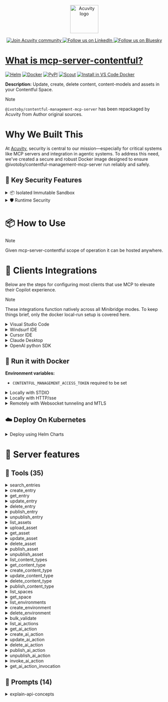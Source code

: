 <p align="center">
  <a href="https://acuvity.ai">
    <picture>
      <img src="https://mma.prnewswire.com/media/2544052/Acuvity__Logo.jpg" height="90" alt="Acuvity logo"/>
    </picture>
  </a>
</p>
<p align="center">
  <a href="https://discord.gg/BkU7fBkrNk">
    <img src="https://img.shields.io/badge/Acuvity-Join-7289DA?logo=discord&logoColor=fff" alt="Join Acuvity community" />
  </a>
<a href="https://www.linkedin.com/company/acuvity/">
    <img src="https://img.shields.io/badge/LinkedIn-Follow-7289DA" alt="Follow us on LinkedIn" />
  </a>
<a href="https://bsky.app/profile/acuvity.bsky.social">
    <img src="https://img.shields.io/badge/Bluesky-Follow-7289DA"?logo=bluesky&logoColor=fff" alt="Follow us on Bluesky" />
</p>


# What is mcp-server-contentful?

[![Helm](https://img.shields.io/badge/1.0.0-3775A9?logo=helm&label=Charts&logoColor=fff)](https://hub.docker.com/r/acuvity/mcp-server-contentful/tags/)
[![Docker](https://img.shields.io/docker/image-size/acuvity/mcp-server-contentful/1.13.1?logo=docker&logoColor=fff&label=1.13.1)](https://hub.docker.com/r/acuvity/mcp-server-contentful)
[![PyPI](https://img.shields.io/badge/1.13.1-3775A9?logo=pypi&logoColor=fff&label=@ivotoby/contentful-management-mcp-server)](https://github.com/ivo-toby/contentful-mcp)
[![Scout](https://img.shields.io/badge/Active-3775A9?logo=docker&logoColor=fff&label=Scout)](https://hub.docker.com/r/acuvity/mcp-server-fetch/)
[![Install in VS Code Docker](https://img.shields.io/badge/VS_Code-One_click_install-0078d7?logo=githubcopilot)](https://insiders.vscode.dev/redirect/mcp/install?name=mcp-server-contentful&config=%7B%22args%22%3A%5B%22run%22%2C%22-i%22%2C%22--rm%22%2C%22--read-only%22%2C%22-e%22%2C%22CONTENTFUL_MANAGEMENT_ACCESS_TOKEN%22%2C%22docker.io%2Facuvity%2Fmcp-server-contentful%3A1.13.1%22%5D%2C%22command%22%3A%22docker%22%7D)

**Description:** Update, create, delete content, content-models and assets in your Contentful Space.

> [!NOTE]
> `@ivotoby/contentful-management-mcp-server` has been repackaged by Acuvity from Author original sources.

# Why We Built This

At [Acuvity](https://acuvity.ai), security is central to our mission—especially for critical systems like MCP servers and integration in agentic systems.
To address this need, we've created a secure and robust Docker image designed to ensure @ivotoby/contentful-management-mcp-server run reliably and safely.

## 🔐 Key Security Features

<details>
<summary>📦 Isolated Immutable Sandbox </summary>

- **Isolated Execution**: All tools run within secure, containerized sandboxes to enforce process isolation and prevent lateral movement.
- **Non-root by Default**: Enforces least-privilege principles, minimizing the impact of potential security breaches.
- **Read-only Filesystem**: Ensures runtime immutability, preventing unauthorized modification.
- **Version Pinning**: Guarantees consistency and reproducibility across deployments by locking tool and dependency versions.
- **CVE Scanning**: Continuously scans images for known vulnerabilities using [Docker Scout](https://docs.docker.com/scout/) to support proactive mitigation.
- **SBOM & Provenance**: Delivers full supply chain transparency by embedding metadata and traceable build information."
</details>

<details>
<summary>🛡️ Runtime Security</summary>

**Minibridge Integration**: [Minibridge](https://github.com/acuvity/minibridge) establishes secure Agent-to-MCP connectivity, supports Rego/HTTP-based policy enforcement 🕵️, and simplifies orchestration.

Minibridge includes built-in guardrails that protect MCP server integrity and detect suspicious behaviors in real-time.:

- **Integrity Checks**: Ensures authenticity with runtime component hashing.
- **Threat Detection & Prevention with built-in Rego Policy**:
  - Covert‐instruction screening: Blocks any tool description or call arguments that match a wide list of "hidden prompt" phrases (e.g., "do not tell", "ignore previous instructions", Unicode steganography).
  - Schema-key misuse guard: Rejects tools or call arguments that expose internal-reasoning fields such as note, debug, context, etc., preventing jailbreaks that try to surface private metadata.
  - Sensitive-resource exposure check: Denies tools whose descriptions - or call arguments - reference paths, files, or patterns typically associated with secrets (e.g., .env, /etc/passwd, SSH keys).
  - Tool-shadowing detector: Flags wording like "instead of using" that might instruct an assistant to replace or override an existing tool with a different behavior.
  - Cross-tool ex-filtration filter: Scans responses and tool descriptions for instructions to invoke external tools not belonging to this server.
  - Credential / secret redaction mutator: Automatically replaces recognised tokens formats with `[REDACTED]` in outbound content.

These controls ensure robust runtime integrity, prevent unauthorized behavior, and provide a foundation for secure-by-design system operations.
</details>


# 📦 How to Use


> [!NOTE]
> Given mcp-server-contentful scope of operation it can be hosted anywhere.

# 🧰 Clients Integrations

Below are the steps for configuring most clients that use MCP to elevate their Copilot experience.

> [!NOTE]
> These integrations function natively across all Minibridge modes.
> To keep things brief, only the docker local-run setup is covered here.

<details>
<summary>Visual Studio Code</summary>

To get started immediately, you can use the "one-click" link below:

[![Install in VS Code Docker](https://img.shields.io/badge/VS_Code-One_click_install-0078d7?logo=githubcopilot)](https://insiders.vscode.dev/redirect/mcp/install?name=mcp-server-contentful&config=%7B%22args%22%3A%5B%22run%22%2C%22-i%22%2C%22--rm%22%2C%22--read-only%22%2C%22-e%22%2C%22CONTENTFUL_MANAGEMENT_ACCESS_TOKEN%22%2C%22docker.io%2Facuvity%2Fmcp-server-contentful%3A1.13.1%22%5D%2C%22command%22%3A%22docker%22%7D)

## Global scope

Press `ctrl + shift + p` and type `Preferences: Open User Settings JSON` to add the following section:

```json
{
  "mcp": {
    "servers": {
      "acuvity-mcp-server-contentful": {
        "env": {
          "CONTENTFUL_MANAGEMENT_ACCESS_TOKEN": "TO_BE_SET"
        },
        "command": "docker",
        "args": [
          "run",
          "-i",
          "--rm",
          "--read-only",
          "-e",
          "CONTENTFUL_MANAGEMENT_ACCESS_TOKEN",
          "docker.io/acuvity/mcp-server-contentful:1.13.1"
        ]
      }
    }
  }
}
```

## Workspace scope

In your workspace create a file called `.vscode/mcp.json` and add the following section:

```json
{
  "servers": {
    "acuvity-mcp-server-contentful": {
      "env": {
        "CONTENTFUL_MANAGEMENT_ACCESS_TOKEN": "TO_BE_SET"
      },
      "command": "docker",
      "args": [
        "run",
        "-i",
        "--rm",
        "--read-only",
        "-e",
        "CONTENTFUL_MANAGEMENT_ACCESS_TOKEN",
        "docker.io/acuvity/mcp-server-contentful:1.13.1"
      ]
    }
  }
}
```

> To pass secrets you should use the `promptString` input type described in the [Visual Studio Code documentation](https://code.visualstudio.com/docs/copilot/chat/mcp-servers).

</details>

<details>
<summary>Windsurf IDE</summary>

In `~/.codeium/windsurf/mcp_config.json` add the following section:

```json
{
  "mcpServers": {
    "acuvity-mcp-server-contentful": {
      "env": {
        "CONTENTFUL_MANAGEMENT_ACCESS_TOKEN": "TO_BE_SET"
      },
      "command": "docker",
      "args": [
        "run",
        "-i",
        "--rm",
        "--read-only",
        "-e",
        "CONTENTFUL_MANAGEMENT_ACCESS_TOKEN",
        "docker.io/acuvity/mcp-server-contentful:1.13.1"
      ]
    }
  }
}
```

See [Windsurf documentation](https://docs.windsurf.com/windsurf/mcp) for more info.

</details>

<details>
<summary>Cursor IDE</summary>

Add the following JSON block to your mcp configuration file:
- `~/.cursor/mcp.json` for global scope
- `.cursor/mcp.json` for project scope

```json
{
  "mcpServers": {
    "acuvity-mcp-server-contentful": {
      "env": {
        "CONTENTFUL_MANAGEMENT_ACCESS_TOKEN": "TO_BE_SET"
      },
      "command": "docker",
      "args": [
        "run",
        "-i",
        "--rm",
        "--read-only",
        "-e",
        "CONTENTFUL_MANAGEMENT_ACCESS_TOKEN",
        "docker.io/acuvity/mcp-server-contentful:1.13.1"
      ]
    }
  }
}
```

See [cursor documentation](https://docs.cursor.com/context/model-context-protocol) for more information.

</details>
<details>

<summary>Claude Desktop</summary>

In the `claude_desktop_config.json` configuration file add the following section:

```json
{
  "mcpServers": {
    "acuvity-mcp-server-contentful": {
      "env": {
        "CONTENTFUL_MANAGEMENT_ACCESS_TOKEN": "TO_BE_SET"
      },
      "command": "docker",
      "args": [
        "run",
        "-i",
        "--rm",
        "--read-only",
        "-e",
        "CONTENTFUL_MANAGEMENT_ACCESS_TOKEN",
        "docker.io/acuvity/mcp-server-contentful:1.13.1"
      ]
    }
  }
}
```

See [Anthropic documentation](https://docs.anthropic.com/en/docs/agents-and-tools/mcp) for more information.
</details>

<details>
<summary>OpenAI python SDK</summary>

## Running locally

```python
async with MCPServerStdio(
    params={
        "env": {"CONTENTFUL_MANAGEMENT_ACCESS_TOKEN":"TO_BE_SET"},
        "command": "docker",
        "args": ["run","-i","--rm","--read-only","-e","CONTENTFUL_MANAGEMENT_ACCESS_TOKEN","docker.io/acuvity/mcp-server-contentful:1.13.1"]
    }
) as server:
    tools = await server.list_tools()
```

## Running remotely

```python
async with MCPServerSse(
    params={
        "url": "http://<ip>:<port>/sse",
    }
) as server:
    tools = await server.list_tools()
```

See [OpenAI Agents SDK docs](https://openai.github.io/openai-agents-python/mcp/) for more info.

</details>

## 🐳 Run it with Docker
**Environment variables:**
  - `CONTENTFUL_MANAGEMENT_ACCESS_TOKEN` required to be set


<details>
<summary>Locally with STDIO</summary>

In your client configuration set:

- command: `docker`
- arguments: `run -i --rm --read-only -e CONTENTFUL_MANAGEMENT_ACCESS_TOKEN docker.io/acuvity/mcp-server-contentful:1.13.1`

</details>

<details>
<summary>Locally with HTTP/sse</summary>

Simply run as:

```console
docker run -i --rm --read-only -e CONTENTFUL_MANAGEMENT_ACCESS_TOKEN docker.io/acuvity/mcp-server-contentful:1.13.1
```

Add `-p <localport>:8000` to expose the port.

Then on your application/client, you can configure to use something like:

```json
{
  "mcpServers": {
    "acuvity-mcp-server-contentful": {
      "url": "http://localhost:<localport>/sse",
    }
  }
}
```

You might have to use different ports for different tools.

</details>

<details>
<summary>Remotely with Websocket tunneling and MTLS </summary>

> This section assume you are familiar with TLS and certificates and will require:
> - a server certificate with proper DNS/IP field matching your tool deployment.
> - a client-ca used to sign client certificates

1. Start the server in `backend` mode
 - add an environment variable like `-e MINIBRIDGE_MODE=backend`
 - add the TLS certificates (recommended) through a volume let's say `/certs` ex (`-v $PWD/certs:/certs`)
 - instruct minibridge to use those certs with
   - `-e MINIBRIDGE_TLS_SERVER_CERT=/certs/server-cert.pem`
   - `-e MINIBRIDGE_TLS_SERVER_KEY=/certs/server-key.pem`
   - `-e MINIBRIDGE_TLS_SERVER_KEY_PASS=optional`
   - `-e MINIBRIDGE_TLS_SERVER_CLIENT_CA=/certs/client-ca.pem`

2. Start `minibridge` locally in frontend mode:
  - Get [minibridge](https://github.com/acuvity/minibridge) binary for your OS.

In your client configuration, Minibridge works like any other STDIO command.

Example for Claude Desktop:

```json
{
  "mcpServers": {
    "acuvity-mcp-server-contentful": {
      "command": "minibridge",
      "args": ["frontend", "--backend", "wss://<remote-url>:8000/ws", "--tls-client-backend-ca", "/path/to/ca/that/signed/the/server-cert.pem/ca.pem", "--tls-client-cert", "/path/to/client-cert.pem", "--tls-client-key", "/path/to/client-key.pem"]
    }
  }
}
```

That's it.

Of course there are plenty of other options that minibridge can provide.

Don't be shy to ask question either.

</details>

## ☁️ Deploy On Kubernetes

<details>
<summary>Deploy using Helm Charts</summary>

### Chart settings requirements

This chart requires some mandatory information to be installed.

**Mandatory Secrets**:
  - `CONTENTFUL_MANAGEMENT_ACCESS_TOKEN` secret to be set as secrets.CONTENTFUL_MANAGEMENT_ACCESS_TOKEN either by `.value` or from existing with `.valueFrom`

### How to install

You can inspect the chart:

```console
helm show chart oci://docker.io/acuvity/mcp-server-contentful --version 1.0.0-
````

You can inspect the values that you can configure:

```console
helm show values oci://docker.io/acuvity/mcp-server-contentful --version 1.0.0
````

Install with helm

```console
helm install mcp-server-contentful oci://docker.io/acuvity/mcp-server-contentful --version 1.0.0
```

From there your MCP server mcp-server-contentful will be reachable by default through `http/sse` from inside the cluster using the Kubernetes Service `mcp-server-contentful` on port `8000` by default. You can change that by looking at the `service` section of the `values.yaml` file.

### How to Monitor

The deployment will create a Kubernetes service with a `healthPort`, that is used for liveness probes and readiness probes. This health port can also be used by the monitoring stack of your choice and exposes metrics under the `/metrics` path.

See full charts [Readme](https://github.com/acuvity/mcp-servers-registry/tree/main/mcp-server-contentful/charts/mcp-server-contentful/README.md) for more details about settings.

</details>

# 🧠 Server features

## 🧰 Tools (35)
<details>
<summary>search_entries</summary>

**Description**:

```
Search for entries using query parameters. Returns a maximum of 3 items per request. Use skip parameter to paginate through results.
```

**Parameter**:

| Name | Type | Description | Required? |
|-----------|------|-------------|-----------|
| environmentId | string | The ID of the environment within the space, by default this will be called Master | Yes
| query | object | Query parameters for searching entries | Yes
| spaceId | string | The ID of the Contentful space. This must be the space's ID, not its name, ask for this ID if it's unclear. | Yes
</details>
<details>
<summary>create_entry</summary>

**Description**:

```
Create a new entry in Contentful, before executing this function, you need to know the contentTypeId (not the content type NAME) and the fields of that contentType, you can get the fields definition by using the GET_CONTENT_TYPE tool. 
```

**Parameter**:

| Name | Type | Description | Required? |
|-----------|------|-------------|-----------|
| contentTypeId | string | The ID of the content type for the new entry | Yes
| environmentId | string | The ID of the environment within the space, by default this will be called Master | Yes
| fields | object | The fields of the entry | Yes
| spaceId | string | The ID of the Contentful space. This must be the space's ID, not its name, ask for this ID if it's unclear. | Yes
</details>
<details>
<summary>get_entry</summary>

**Description**:

```
Retrieve an existing entry
```

**Parameter**:

| Name | Type | Description | Required? |
|-----------|------|-------------|-----------|
| entryId | string | not set | Yes
| environmentId | string | The ID of the environment within the space, by default this will be called Master | Yes
| spaceId | string | The ID of the Contentful space. This must be the space's ID, not its name, ask for this ID if it's unclear. | Yes
</details>
<details>
<summary>update_entry</summary>

**Description**:

```
Update an existing entry, very important: always send all field values and all values related to locales, also the fields values that have not been updated
```

**Parameter**:

| Name | Type | Description | Required? |
|-----------|------|-------------|-----------|
| entryId | string | not set | Yes
| environmentId | string | The ID of the environment within the space, by default this will be called Master | Yes
| fields | object | not set | Yes
| spaceId | string | The ID of the Contentful space. This must be the space's ID, not its name, ask for this ID if it's unclear. | Yes
</details>
<details>
<summary>delete_entry</summary>

**Description**:

```
Delete an entry
```

**Parameter**:

| Name | Type | Description | Required? |
|-----------|------|-------------|-----------|
| entryId | string | not set | Yes
| environmentId | string | The ID of the environment within the space, by default this will be called Master | Yes
| spaceId | string | The ID of the Contentful space. This must be the space's ID, not its name, ask for this ID if it's unclear. | Yes
</details>
<details>
<summary>publish_entry</summary>

**Description**:

```
Publish an entry or multiple entries. Accepts either a single entryId (string) or an array of entryIds (up to 100 entries). For a single entry, it uses the standard publish operation. For multiple entries, it automatically uses bulk publishing.
```

**Parameter**:

| Name | Type | Description | Required? |
|-----------|------|-------------|-----------|
| entryId | any | ID of the entry to publish, or an array of entry IDs (max: 100) | Yes
| environmentId | string | The ID of the environment within the space, by default this will be called Master | Yes
| spaceId | string | The ID of the Contentful space. This must be the space's ID, not its name, ask for this ID if it's unclear. | Yes
</details>
<details>
<summary>unpublish_entry</summary>

**Description**:

```
Unpublish an entry or multiple entries. Accepts either a single entryId (string) or an array of entryIds (up to 100 entries). For a single entry, it uses the standard unpublish operation. For multiple entries, it automatically uses bulk unpublishing.
```

**Parameter**:

| Name | Type | Description | Required? |
|-----------|------|-------------|-----------|
| entryId | any | ID of the entry to unpublish, or an array of entry IDs (max: 100) | Yes
| environmentId | string | The ID of the environment within the space, by default this will be called Master | Yes
| spaceId | string | The ID of the Contentful space. This must be the space's ID, not its name, ask for this ID if it's unclear. | Yes
</details>
<details>
<summary>list_assets</summary>

**Description**:

```
List assets in a space. Returns a maximum of 3 items per request. Use skip parameter to paginate through results.
```

**Parameter**:

| Name | Type | Description | Required? |
|-----------|------|-------------|-----------|
| environmentId | string | The ID of the environment within the space, by default this will be called Master | Yes
| limit | number | Maximum number of items to return (max: 3) | Yes
| skip | number | Number of items to skip for pagination | Yes
| spaceId | string | The ID of the Contentful space. This must be the space's ID, not its name, ask for this ID if it's unclear. | Yes
</details>
<details>
<summary>upload_asset</summary>

**Description**:

```
Upload a new asset
```

**Parameter**:

| Name | Type | Description | Required? |
|-----------|------|-------------|-----------|
| description | string | not set | No
| environmentId | string | The ID of the environment within the space, by default this will be called Master | Yes
| file | object | not set | Yes
| spaceId | string | The ID of the Contentful space. This must be the space's ID, not its name, ask for this ID if it's unclear. | Yes
| title | string | not set | Yes
</details>
<details>
<summary>get_asset</summary>

**Description**:

```
Retrieve an asset
```

**Parameter**:

| Name | Type | Description | Required? |
|-----------|------|-------------|-----------|
| assetId | string | not set | Yes
| environmentId | string | The ID of the environment within the space, by default this will be called Master | Yes
| spaceId | string | The ID of the Contentful space. This must be the space's ID, not its name, ask for this ID if it's unclear. | Yes
</details>
<details>
<summary>update_asset</summary>

**Description**:

```
Update an asset
```

**Parameter**:

| Name | Type | Description | Required? |
|-----------|------|-------------|-----------|
| assetId | string | not set | Yes
| description | string | not set | No
| environmentId | string | The ID of the environment within the space, by default this will be called Master | Yes
| file | object | not set | No
| spaceId | string | The ID of the Contentful space. This must be the space's ID, not its name, ask for this ID if it's unclear. | Yes
| title | string | not set | No
</details>
<details>
<summary>delete_asset</summary>

**Description**:

```
Delete an asset
```

**Parameter**:

| Name | Type | Description | Required? |
|-----------|------|-------------|-----------|
| assetId | string | not set | Yes
| environmentId | string | The ID of the environment within the space, by default this will be called Master | Yes
| spaceId | string | The ID of the Contentful space. This must be the space's ID, not its name, ask for this ID if it's unclear. | Yes
</details>
<details>
<summary>publish_asset</summary>

**Description**:

```
Publish an asset
```

**Parameter**:

| Name | Type | Description | Required? |
|-----------|------|-------------|-----------|
| assetId | string | not set | Yes
| environmentId | string | The ID of the environment within the space, by default this will be called Master | Yes
| spaceId | string | The ID of the Contentful space. This must be the space's ID, not its name, ask for this ID if it's unclear. | Yes
</details>
<details>
<summary>unpublish_asset</summary>

**Description**:

```
Unpublish an asset
```

**Parameter**:

| Name | Type | Description | Required? |
|-----------|------|-------------|-----------|
| assetId | string | not set | Yes
| environmentId | string | The ID of the environment within the space, by default this will be called Master | Yes
| spaceId | string | The ID of the Contentful space. This must be the space's ID, not its name, ask for this ID if it's unclear. | Yes
</details>
<details>
<summary>list_content_types</summary>

**Description**:

```
List content types in a space. Returns a maximum of 10 items per request. Use skip parameter to paginate through results.
```

**Parameter**:

| Name | Type | Description | Required? |
|-----------|------|-------------|-----------|
| environmentId | string | The ID of the environment within the space, by default this will be called Master | Yes
| limit | number | Maximum number of items to return (max: 3) | Yes
| skip | number | Number of items to skip for pagination | Yes
| spaceId | string | The ID of the Contentful space. This must be the space's ID, not its name, ask for this ID if it's unclear. | Yes
</details>
<details>
<summary>get_content_type</summary>

**Description**:

```
Get details of a specific content type
```

**Parameter**:

| Name | Type | Description | Required? |
|-----------|------|-------------|-----------|
| contentTypeId | string | not set | Yes
| environmentId | string | The ID of the environment within the space, by default this will be called Master | Yes
| spaceId | string | The ID of the Contentful space. This must be the space's ID, not its name, ask for this ID if it's unclear. | Yes
</details>
<details>
<summary>create_content_type</summary>

**Description**:

```
Create a new content type
```

**Parameter**:

| Name | Type | Description | Required? |
|-----------|------|-------------|-----------|
| description | string | not set | No
| displayField | string | not set | No
| environmentId | string | The ID of the environment within the space, by default this will be called Master | Yes
| fields | array | Array of field definitions for the content type | Yes
| name | string | not set | Yes
| spaceId | string | The ID of the Contentful space. This must be the space's ID, not its name, ask for this ID if it's unclear. | Yes
</details>
<details>
<summary>update_content_type</summary>

**Description**:

```
Update an existing content type
```

**Parameter**:

| Name | Type | Description | Required? |
|-----------|------|-------------|-----------|
| contentTypeId | string | not set | Yes
| description | string | not set | No
| displayField | string | not set | No
| environmentId | string | The ID of the environment within the space, by default this will be called Master | Yes
| fields | array | not set | Yes
| name | string | not set | Yes
| spaceId | string | The ID of the Contentful space. This must be the space's ID, not its name, ask for this ID if it's unclear. | Yes
</details>
<details>
<summary>delete_content_type</summary>

**Description**:

```
Delete a content type
```

**Parameter**:

| Name | Type | Description | Required? |
|-----------|------|-------------|-----------|
| contentTypeId | string | not set | Yes
| environmentId | string | The ID of the environment within the space, by default this will be called Master | Yes
| spaceId | string | The ID of the Contentful space. This must be the space's ID, not its name, ask for this ID if it's unclear. | Yes
</details>
<details>
<summary>publish_content_type</summary>

**Description**:

```
Publish a content type
```

**Parameter**:

| Name | Type | Description | Required? |
|-----------|------|-------------|-----------|
| contentTypeId | string | not set | Yes
| environmentId | string | The ID of the environment within the space, by default this will be called Master | Yes
| spaceId | string | The ID of the Contentful space. This must be the space's ID, not its name, ask for this ID if it's unclear. | Yes
</details>
<details>
<summary>list_spaces</summary>

**Description**:

```
List all available spaces
```

**Parameter**:

| Name | Type | Description | Required? |
|-----------|------|-------------|-----------|
</details>
<details>
<summary>get_space</summary>

**Description**:

```
Get details of a space
```

**Parameter**:

| Name | Type | Description | Required? |
|-----------|------|-------------|-----------|
| spaceId | string | not set | Yes
</details>
<details>
<summary>list_environments</summary>

**Description**:

```
List all environments in a space
```

**Parameter**:

| Name | Type | Description | Required? |
|-----------|------|-------------|-----------|
| spaceId | string | not set | Yes
</details>
<details>
<summary>create_environment</summary>

**Description**:

```
Create a new environment
```

**Parameter**:

| Name | Type | Description | Required? |
|-----------|------|-------------|-----------|
| environmentId | string | not set | Yes
| name | string | not set | Yes
| spaceId | string | not set | Yes
</details>
<details>
<summary>delete_environment</summary>

**Description**:

```
Delete an environment
```

**Parameter**:

| Name | Type | Description | Required? |
|-----------|------|-------------|-----------|
| environmentId | string | not set | Yes
| spaceId | string | not set | Yes
</details>
<details>
<summary>bulk_validate</summary>

**Description**:

```
Validate multiple entries at once
```

**Parameter**:

| Name | Type | Description | Required? |
|-----------|------|-------------|-----------|
| entryIds | array | Array of entry IDs to validate | Yes
| environmentId | string | The ID of the environment within the space, by default this will be called Master | Yes
| spaceId | string | The ID of the Contentful space. This must be the space's ID, not its name, ask for this ID if it's unclear. | Yes
</details>
<details>
<summary>list_ai_actions</summary>

**Description**:

```
List all AI Actions in a space
```

**Parameter**:

| Name | Type | Description | Required? |
|-----------|------|-------------|-----------|
| environmentId | string | The ID of the environment within the space, by default this will be called Master | Yes
| limit | number | Maximum number of AI Actions to return | No
| skip | number | Number of AI Actions to skip for pagination | No
| spaceId | string | The ID of the Contentful space. This must be the space's ID, not its name, ask for this ID if it's unclear. | Yes
| status | string | Filter AI Actions by status | No
</details>
<details>
<summary>get_ai_action</summary>

**Description**:

```
Get a specific AI Action by ID
```

**Parameter**:

| Name | Type | Description | Required? |
|-----------|------|-------------|-----------|
| aiActionId | string | The ID of the AI Action to retrieve | Yes
| environmentId | string | The ID of the environment within the space, by default this will be called Master | Yes
| spaceId | string | The ID of the Contentful space. This must be the space's ID, not its name, ask for this ID if it's unclear. | Yes
</details>
<details>
<summary>create_ai_action</summary>

**Description**:

```
Create a new AI Action
```

**Parameter**:

| Name | Type | Description | Required? |
|-----------|------|-------------|-----------|
| configuration | object | The model configuration | Yes
| description | string | The description of the AI Action | Yes
| environmentId | string | The ID of the environment within the space, by default this will be called Master | Yes
| instruction | object | The instruction object containing the template and variables | Yes
| name | string | The name of the AI Action | Yes
| spaceId | string | The ID of the Contentful space. This must be the space's ID, not its name, ask for this ID if it's unclear. | Yes
| testCases | array | Optional array of test cases for the AI Action | No
</details>
<details>
<summary>update_ai_action</summary>

**Description**:

```
Update an existing AI Action
```

**Parameter**:

| Name | Type | Description | Required? |
|-----------|------|-------------|-----------|
| aiActionId | string | The ID of the AI Action to update | Yes
| configuration | object | The model configuration | Yes
| description | string | The description of the AI Action | Yes
| environmentId | string | The ID of the environment within the space, by default this will be called Master | Yes
| instruction | object | The instruction object containing the template and variables | Yes
| name | string | The name of the AI Action | Yes
| spaceId | string | The ID of the Contentful space. This must be the space's ID, not its name, ask for this ID if it's unclear. | Yes
| testCases | array | Optional array of test cases for the AI Action | No
</details>
<details>
<summary>delete_ai_action</summary>

**Description**:

```
Delete an AI Action
```

**Parameter**:

| Name | Type | Description | Required? |
|-----------|------|-------------|-----------|
| aiActionId | string | The ID of the AI Action to delete | Yes
| environmentId | string | The ID of the environment within the space, by default this will be called Master | Yes
| spaceId | string | The ID of the Contentful space. This must be the space's ID, not its name, ask for this ID if it's unclear. | Yes
</details>
<details>
<summary>publish_ai_action</summary>

**Description**:

```
Publish an AI Action
```

**Parameter**:

| Name | Type | Description | Required? |
|-----------|------|-------------|-----------|
| aiActionId | string | The ID of the AI Action to publish | Yes
| environmentId | string | The ID of the environment within the space, by default this will be called Master | Yes
| spaceId | string | The ID of the Contentful space. This must be the space's ID, not its name, ask for this ID if it's unclear. | Yes
</details>
<details>
<summary>unpublish_ai_action</summary>

**Description**:

```
Unpublish an AI Action
```

**Parameter**:

| Name | Type | Description | Required? |
|-----------|------|-------------|-----------|
| aiActionId | string | The ID of the AI Action to unpublish | Yes
| environmentId | string | The ID of the environment within the space, by default this will be called Master | Yes
| spaceId | string | The ID of the Contentful space. This must be the space's ID, not its name, ask for this ID if it's unclear. | Yes
</details>
<details>
<summary>invoke_ai_action</summary>

**Description**:

```
Invoke an AI Action with variables
```

**Parameter**:

| Name | Type | Description | Required? |
|-----------|------|-------------|-----------|
| aiActionId | string | The ID of the AI Action to invoke | Yes
| environmentId | string | The ID of the environment within the space, by default this will be called Master | Yes
| outputFormat | string | The format of the output content | No
| rawVariables | array | Array of raw variable objects (for complex variable types like references) | No
| spaceId | string | The ID of the Contentful space. This must be the space's ID, not its name, ask for this ID if it's unclear. | Yes
| variables | object | Key-value pairs of variable IDs and their values | No
| waitForCompletion | boolean | Whether to wait for the AI Action to complete before returning | No
</details>
<details>
<summary>get_ai_action_invocation</summary>

**Description**:

```
Get the result of a previous AI Action invocation
```

**Parameter**:

| Name | Type | Description | Required? |
|-----------|------|-------------|-----------|
| aiActionId | string | The ID of the AI Action | Yes
| environmentId | string | The ID of the environment within the space, by default this will be called Master | Yes
| invocationId | string | The ID of the specific invocation to retrieve | Yes
| spaceId | string | The ID of the Contentful space. This must be the space's ID, not its name, ask for this ID if it's unclear. | Yes
</details>

## 📝 Prompts (14)
<details>
<summary>explain-api-concepts</summary>

**Description**:

```
Explain Contentful API concepts and relationships
```

**Parameter**:

| Argument | Description | Required |
|-----------|------|-------------|
| concept | Contentful concept (Space/Environment/ContentType/Entry/Asset) |Yes |
<details>
<summary>space-identification</summary>

**Description**:

```
Guide for identifying the correct Contentful space for operations
```

**Parameter**:

| Argument | Description | Required |
|-----------|------|-------------|
| operation | Operation you want to perform |Yes |
<details>
<summary>content-modeling-guide</summary>

**Description**:

```
Guide through content modeling decisions and best practices
```

**Parameter**:

| Argument | Description | Required |
|-----------|------|-------------|
| useCase | Description of the content modeling scenario |Yes |
<details>
<summary>api-operation-help</summary>

**Description**:

```
Get detailed help for specific Contentful API operations
```

**Parameter**:

| Argument | Description | Required |
|-----------|------|-------------|
| operation | API operation (CRUD, publish, archive, etc) |Yes |
| resourceType | Type of resource (Entry/Asset/ContentType) |Yes |
<details>
<summary>entry-management</summary>

**Description**:

```
Help with CRUD operations and publishing workflows for content entries
```

**Parameter**:

| Argument | Description | Required |
|-----------|------|-------------|
| task | Specific task (create/read/update/delete/publish/unpublish/bulk) |No |
| details | Additional context or requirements |No |
<details>
<summary>asset-management</summary>

**Description**:

```
Guidance on managing digital assets like images, videos, and documents
```

**Parameter**:

| Argument | Description | Required |
|-----------|------|-------------|
| task | Specific task (upload/process/update/delete/publish) |No |
| details | Additional context about asset types or requirements |No |
<details>
<summary>content-type-operations</summary>

**Description**:

```
Help with defining and managing content types and their fields
```

**Parameter**:

| Argument | Description | Required |
|-----------|------|-------------|
| task | Specific task (create/update/delete/publish/field configuration) |No |
| details | Additional context about field types or validations |No |
<details>
<summary>ai-actions-overview</summary>

**Description**:

```
Comprehensive overview of AI Actions in Contentful
```
<details>
<summary>ai-actions-create</summary>

**Description**:

```
Guide for creating and configuring AI Actions in Contentful
```

**Parameter**:

| Argument | Description | Required |
|-----------|------|-------------|
| useCase | Purpose of the AI Action you want to create |Yes |
| modelType | AI model type (e.g., gpt-4, claude-3-opus) |No |
<details>
<summary>ai-actions-variables</summary>

**Description**:

```
Explanation of variable types and configuration for AI Actions
```

**Parameter**:

| Argument | Description | Required |
|-----------|------|-------------|
| variableType | Type of variable (Text, Reference, StandardInput, etc) |No |
<details>
<summary>ai-actions-invoke</summary>

**Description**:

```
Help with invoking AI Actions and processing results
```

**Parameter**:

| Argument | Description | Required |
|-----------|------|-------------|
| actionId | ID of the AI Action (if known) |No |
| details | Additional context about your invocation requirements |No |
<details>
<summary>bulk-operations</summary>

**Description**:

```
Guidance on performing actions on multiple entities simultaneously
```

**Parameter**:

| Argument | Description | Required |
|-----------|------|-------------|
| operation | Bulk operation type (publish/unpublish/validate) |No |
| entityType | Type of entities to process (entries/assets) |No |
| details | Additional context about operation requirements |No |
<details>
<summary>space-environment-management</summary>

**Description**:

```
Help with managing spaces, environments, and deployment workflows
```

**Parameter**:

| Argument | Description | Required |
|-----------|------|-------------|
| task | Specific task (create/list/manage environments/aliases) |No |
| entity | Entity type (space/environment) |No |
| details | Additional context about workflow requirements |No |
<details>
<summary>mcp-tool-usage</summary>

**Description**:

```
Instructions for using Contentful MCP tools effectively
```

**Parameter**:

| Argument | Description | Required |
|-----------|------|-------------|
| toolName | Specific tool name (e.g., invoke_ai_action, create_entry) |No |

</details>


# 🔐 Resource SBOM

Minibridge will perform hash checks for the following resources. The hashes are given as references and are the sha256 sum of the description.

| Resource | Name | Parameter | Hash |
|-----------|------|------|------|
| prompts | ai-actions-create | description | 04499ec6931bdbbaf3c31efc46867ff4d15a3265dcbc2ace61a162a708ce819b |
| prompts | ai-actions-create | modelType | 9dfcc5d7d4f46417567cad6cc2763e3c4fd846616150775df8aead5a21cf03e2 |
| prompts | ai-actions-create | useCase | b3fadad4cca866ea6a0af5ea9f4e039b1ecedb39b6fd519a394a453edd5beff0 |
| prompts | ai-actions-invoke | description | 52e8446af97f14b421401959ee22a6497b899ded39970eb21d61fe01620e230b |
| prompts | ai-actions-invoke | actionId | aceaef2f47d6f48f42b1475e35da3981185bf460497724f1f03868b88de6552d |
| prompts | ai-actions-invoke | details | 1320cdcf05919ff23e26d3345cee4d12473d6425d6a2fc853dc7e8830fa8ae14 |
| prompts | ai-actions-overview | description | ac01a2f621066d33ba866fd4bda29b67e2cbf17ea248f26187633e2b40997c4d |
| prompts | ai-actions-variables | description | cb29b5346bcf53c1b45c4c47086c199aaeb552bee81c941df59a42ad57606ce8 |
| prompts | ai-actions-variables | variableType | 61d7be4997f2965220a27b0683d008f7bf3f102990cdef003191ef2fc7d45d89 |
| prompts | api-operation-help | description | bec79ef2f1d7f1f7d5da6179c8c6aae4417101063122fa088e039c511b5f088b |
| prompts | api-operation-help | operation | 8d7c851d9342f2fc7885d6e383ef1f0371fa2414debe46eedeabd9811b19e5d7 |
| prompts | api-operation-help | resourceType | 97420bb6f450e7863a261b3f4ee1e1def0fed7c4b3e38e4d432bfc4e943b1a47 |
| prompts | asset-management | description | d6d4f3f6128ce73f7c892b137ac8a4ec32fee70c0d9532101608880649a3981c |
| prompts | asset-management | details | 481aaa4af76433ba1e711959678bf714a886318487669b2b8bb7c4c7e6085f4a |
| prompts | asset-management | task | 4c47ac467e18ba528dec44f37bda1b82a32c1597f2e348158366f981fdef2961 |
| prompts | bulk-operations | description | 6094c65ce88cdee99c15f72b80e3988d431bc0a7d49c125bccbb361881d2843b |
| prompts | bulk-operations | details | 267da141093b89c8df57b5711c0b1f0564ffe6e24ff4293e5a1ca1df5b5d76f7 |
| prompts | bulk-operations | entityType | e9e86161585d8773b014cbedeb41952e5cb4bd148ca30acebff21db3cc315636 |
| prompts | bulk-operations | operation | e953f9c8d0f275f816fb0832707d0476df143a79722e3cbb5fc750560ecad32d |
| prompts | content-modeling-guide | description | cacbd0d028478ddeac81a48491d6b4865699c726bebf0fea8f9d58b86e0ecb4f |
| prompts | content-modeling-guide | useCase | 742e58a5952e3ecf1e44aede7f946f6e5300e43d8d97feafcb2dbfbdfe4d1dce |
| prompts | content-type-operations | description | 6e109a3fd416c150e4d0cd71aa4b4124ac83779fd06443215c9b41666f8bb017 |
| prompts | content-type-operations | details | 6bc1ca6d233efa0bafb86453a95c6e9939697c65ea221fba183a894ef4d8f032 |
| prompts | content-type-operations | task | 469f4a49e5ef2ba9d69a61976cde0a8645d85e71f2f568894c4b4f5160f48b5a |
| prompts | entry-management | description | 3da363eb43fc113125caf7656cecc0b5a4305c30c31994613bd13dcee546a58f |
| prompts | entry-management | details | 25b4017796283cde87c655584d3c99a3867a801cab5c95c4e15e8eae93ae292c |
| prompts | entry-management | task | 4d6866bc18a8ea46246fc6c4db0d2cfe581d641649edab1be01e814de82ff3ab |
| prompts | explain-api-concepts | description | 4952c00f37238d1ca7e245fa82e5497248ab4c5bb2244497cf302fa9d8830b24 |
| prompts | explain-api-concepts | concept | 507f981d9d92b55ac0a3f3bd412615d9223b77fcabdc030d052b6debaa5f15e6 |
| prompts | mcp-tool-usage | description | 2c173ee0b55f51f1b348693bc9cdccc412eb68ee4b7375fa7437fd7bf81d0f11 |
| prompts | mcp-tool-usage | toolName | 8de2b1ca936682136c1723d1d4bca5cc33bea7752a326a73cc75b4c68b86be89 |
| prompts | space-environment-management | description | 8314ebadb16bbe2ad74f77957b124ba68de098562ea1d5b8fd0bb288d00a5195 |
| prompts | space-environment-management | details | 5a4d5eaea58b0e5423e15a6fce9c4af71b266a56e1c2fb2ef3cc4a6ac3dbf888 |
| prompts | space-environment-management | entity | 5184fcd64e7af348a207b4ad8954f3fe43c50a95573958a8855bf4a057c82b19 |
| prompts | space-environment-management | task | 1be912127cba1e2e9a58addade2092215288b45fd136baecb896d2d33cf40460 |
| prompts | space-identification | description | 3d70262daa49e68385713c991f479d978aaa0d60f374035dea1fef1cfb9cb8d4 |
| prompts | space-identification | operation | f86180ad94a556cc138da9712ae9c0fa612b890f28968b511b71980f303594f9 |
| tools | bulk_validate | description | 8ecb4456ace22c28b31473a59a7f7e2aafd9ad306660dfb7f5aa863f2b0339e1 |
| tools | bulk_validate | entryIds | cfb850350044490d46c9983a9681deb2b9cdbf744fffbfedd1bef58721f785fe |
| tools | bulk_validate | environmentId | 96da3c6e665898f36612669e041a2c4a4c566a8d8f96d2f2b15ea75addddae96 |
| tools | bulk_validate | spaceId | b2b25781b62ebfe08437eea6849c06eba6f634a9cd4f203c7031a88f1ed22c47 |
| tools | create_ai_action | description | 37a11ccdfa19933c2800b850d290e68d97b066cd943c4dd8f5be8e1dde59527d |
| tools | create_ai_action | configuration | f9a3b300f3826bdb97e5ae6b377e653524cbe4cc7804ae95eb171c724a5573ef |
| tools | create_ai_action | description | 738b104b409f46bd943a50c5499f7027bf6544187b26626dc571fb29ca569253 |
| tools | create_ai_action | environmentId | 96da3c6e665898f36612669e041a2c4a4c566a8d8f96d2f2b15ea75addddae96 |
| tools | create_ai_action | instruction | ebef280526abae1f91c3bbda5ec014e2406c624336fbd84e3c1b2fdb09e31e60 |
| tools | create_ai_action | name | c44e12cb538c2b6005353bdaa62fff36e89f40a1e3f98ac0c4807bbebb58fb6e |
| tools | create_ai_action | spaceId | b2b25781b62ebfe08437eea6849c06eba6f634a9cd4f203c7031a88f1ed22c47 |
| tools | create_ai_action | testCases | 195eaaf33aaf9a64981d3ae293b34297dd65614fd38592b2e4e9a8391bc056a6 |
| tools | create_content_type | description | d9744dc50d28fd896e176539b86c4d516298734c6c660c2a91a49b670b262a20 |
| tools | create_content_type | environmentId | 96da3c6e665898f36612669e041a2c4a4c566a8d8f96d2f2b15ea75addddae96 |
| tools | create_content_type | fields | 7e77d1884050a7aa4e0929815065ae045983a263c6ead31e28a0b28f1f1b7eaa |
| tools | create_content_type | spaceId | b2b25781b62ebfe08437eea6849c06eba6f634a9cd4f203c7031a88f1ed22c47 |
| tools | create_entry | description | c1aae970359d9d305f7c2406cf750ab0a2ab8e175ed5f8b96c1e24eaff2c437d |
| tools | create_entry | contentTypeId | 957e01d15b8b4bb3a68264cc2127b3cbcfd6da3ed8cb2d7a82a9d86834d2e592 |
| tools | create_entry | environmentId | 96da3c6e665898f36612669e041a2c4a4c566a8d8f96d2f2b15ea75addddae96 |
| tools | create_entry | fields | 992f0a1f879b5f76a0f218fc9c008340914f9d07ef29d35968ed952250d22338 |
| tools | create_entry | spaceId | b2b25781b62ebfe08437eea6849c06eba6f634a9cd4f203c7031a88f1ed22c47 |
| tools | create_environment | description | 82054b8ea3438535752e8a25bd56d0d23d304f8922bbcf9cd1905c0b5cd8cb12 |
| tools | delete_ai_action | description | acecc366a1002d97e05ae5a4223a9cdff1fc5ca008c5b99df0deeb9ef15c403c |
| tools | delete_ai_action | aiActionId | 9dd183dbe320721e68e17a97af3ebbdf738588d07f9c405d336f055c9b573eb1 |
| tools | delete_ai_action | environmentId | 96da3c6e665898f36612669e041a2c4a4c566a8d8f96d2f2b15ea75addddae96 |
| tools | delete_ai_action | spaceId | b2b25781b62ebfe08437eea6849c06eba6f634a9cd4f203c7031a88f1ed22c47 |
| tools | delete_asset | description | 6c7c32568e6a7561f8f0415ea51e55a393f63285fe479a88c5d67a0361632b3c |
| tools | delete_asset | environmentId | 96da3c6e665898f36612669e041a2c4a4c566a8d8f96d2f2b15ea75addddae96 |
| tools | delete_asset | spaceId | b2b25781b62ebfe08437eea6849c06eba6f634a9cd4f203c7031a88f1ed22c47 |
| tools | delete_content_type | description | dd3069640d149019bf7e31d4d2dec205214fdd3254c1b965df50548f33f3775a |
| tools | delete_content_type | environmentId | 96da3c6e665898f36612669e041a2c4a4c566a8d8f96d2f2b15ea75addddae96 |
| tools | delete_content_type | spaceId | b2b25781b62ebfe08437eea6849c06eba6f634a9cd4f203c7031a88f1ed22c47 |
| tools | delete_entry | description | e035171af6f9f50e51b2a950ad298dbd11db9a3453f09c25d86e37f37657820c |
| tools | delete_entry | environmentId | 96da3c6e665898f36612669e041a2c4a4c566a8d8f96d2f2b15ea75addddae96 |
| tools | delete_entry | spaceId | b2b25781b62ebfe08437eea6849c06eba6f634a9cd4f203c7031a88f1ed22c47 |
| tools | delete_environment | description | d71ccc7a648f021ca5e93376a7ec68e806947a2fe212f2e482e35805348e34e7 |
| tools | get_ai_action | description | 2a129b4f3e58dbb177e1ca6687be39186ff714ab86efde968e9cc5ff1c6b45b0 |
| tools | get_ai_action | aiActionId | ec6acb40764c4080207248094c332989c847a2cdfe1aa58eb46e9d3744d5c003 |
| tools | get_ai_action | environmentId | 96da3c6e665898f36612669e041a2c4a4c566a8d8f96d2f2b15ea75addddae96 |
| tools | get_ai_action | spaceId | b2b25781b62ebfe08437eea6849c06eba6f634a9cd4f203c7031a88f1ed22c47 |
| tools | get_ai_action_invocation | description | 8b842c74c84b7761946264e11e6caafdf485a4fe6deed98c8c3583174bfc82be |
| tools | get_ai_action_invocation | aiActionId | 88d16fb7ad95f1013ba5b9ef34cea54f6f41ac20c380109ef0ed475fc9a6d3cb |
| tools | get_ai_action_invocation | environmentId | 96da3c6e665898f36612669e041a2c4a4c566a8d8f96d2f2b15ea75addddae96 |
| tools | get_ai_action_invocation | invocationId | a973285ca3b19dcf75a3df5f0475c00c0aec8d49ab0c8e97f2faa95f79a9025d |
| tools | get_ai_action_invocation | spaceId | b2b25781b62ebfe08437eea6849c06eba6f634a9cd4f203c7031a88f1ed22c47 |
| tools | get_asset | description | f8353610a7c481ca975a62389184e981f7b3a6414a50160fa0c8cba366e254af |
| tools | get_asset | environmentId | 96da3c6e665898f36612669e041a2c4a4c566a8d8f96d2f2b15ea75addddae96 |
| tools | get_asset | spaceId | b2b25781b62ebfe08437eea6849c06eba6f634a9cd4f203c7031a88f1ed22c47 |
| tools | get_content_type | description | 2a5357bc685b1b5843c2868b1124211676da3cc45550fe3c688f6a060903ec2f |
| tools | get_content_type | environmentId | 96da3c6e665898f36612669e041a2c4a4c566a8d8f96d2f2b15ea75addddae96 |
| tools | get_content_type | spaceId | b2b25781b62ebfe08437eea6849c06eba6f634a9cd4f203c7031a88f1ed22c47 |
| tools | get_entry | description | 1de1c52a44e35412db5b7ad38ca92ae9881a2655bb5dfe1ad1d5d0aad2aaefb2 |
| tools | get_entry | environmentId | 96da3c6e665898f36612669e041a2c4a4c566a8d8f96d2f2b15ea75addddae96 |
| tools | get_entry | spaceId | b2b25781b62ebfe08437eea6849c06eba6f634a9cd4f203c7031a88f1ed22c47 |
| tools | get_space | description | da364db7e6f099c12704b9793a65be4732231c51cd272e87040a287adac3dd88 |
| tools | invoke_ai_action | description | 094d76f15f911a0b16205342cab4282094fcf8ce22b465bb24ffa1745dbfcae7 |
| tools | invoke_ai_action | aiActionId | d0be2c8158fd0e42df3ebd5949fc36f009c871ac5e83a84bb39b55f58fb5b3d9 |
| tools | invoke_ai_action | environmentId | 96da3c6e665898f36612669e041a2c4a4c566a8d8f96d2f2b15ea75addddae96 |
| tools | invoke_ai_action | outputFormat | 9d2301676daaafc442127528bc01d39e9695787f8ac78fd49ca42b4dedacfd03 |
| tools | invoke_ai_action | rawVariables | dca5ee1b3ec4ae493f18822b37027480ba5d1ac7c42cc06e6584350b9d735749 |
| tools | invoke_ai_action | spaceId | b2b25781b62ebfe08437eea6849c06eba6f634a9cd4f203c7031a88f1ed22c47 |
| tools | invoke_ai_action | variables | fd104b359a3b6aaa7245bebdfe1d6d46f79783d9488c81404bda970c2d129323 |
| tools | invoke_ai_action | waitForCompletion | a4df206ef1cb6fdc68bdcd500ac68e68c9584fb2e239a6119f12909ff37efaaf |
| tools | list_ai_actions | description | bb0323f41ba668092677e1063b6414c814301be0ce0c5e3d1cdec22677997c3d |
| tools | list_ai_actions | environmentId | 96da3c6e665898f36612669e041a2c4a4c566a8d8f96d2f2b15ea75addddae96 |
| tools | list_ai_actions | limit | daf6a199ced3432a0669924c3a8a5cb68a294de7ca010084c63acf1b933a3f81 |
| tools | list_ai_actions | skip | f4522f1436198fca9e16ad4925e9823ff67be7621a7cfbf4fb9423c8a37ec0af |
| tools | list_ai_actions | spaceId | b2b25781b62ebfe08437eea6849c06eba6f634a9cd4f203c7031a88f1ed22c47 |
| tools | list_ai_actions | status | 922717d3f4a75218be2ec6a0431f85aa1cddc723e78d2b3a3ac606bdb4a964f3 |
| tools | list_assets | description | 9f9580698576ca34e3b75be7d8d08b87ec3508c743edecd8f9fb89846ce77fb1 |
| tools | list_assets | environmentId | 96da3c6e665898f36612669e041a2c4a4c566a8d8f96d2f2b15ea75addddae96 |
| tools | list_assets | limit | 50ba5c893a7c24657d068bc5f09c36af857de3ab7ef725d930ba24e60864224e |
| tools | list_assets | skip | c5afb15fad11afbacdefce188b50323f10c5399af9c5c73570f8f87e1a5e46f5 |
| tools | list_assets | spaceId | b2b25781b62ebfe08437eea6849c06eba6f634a9cd4f203c7031a88f1ed22c47 |
| tools | list_content_types | description | a755d641298d1d07ce423a0be43cfa56f6676ef77a426a527bbe865941c02ad4 |
| tools | list_content_types | environmentId | 96da3c6e665898f36612669e041a2c4a4c566a8d8f96d2f2b15ea75addddae96 |
| tools | list_content_types | limit | 50ba5c893a7c24657d068bc5f09c36af857de3ab7ef725d930ba24e60864224e |
| tools | list_content_types | skip | c5afb15fad11afbacdefce188b50323f10c5399af9c5c73570f8f87e1a5e46f5 |
| tools | list_content_types | spaceId | b2b25781b62ebfe08437eea6849c06eba6f634a9cd4f203c7031a88f1ed22c47 |
| tools | list_environments | description | f3e98be6e8fd140fbdd5ca858ca874c62ff2b2f70ae6661441f2ab8b451475ae |
| tools | list_spaces | description | d21f58227d879eb9c8ac5eb9c628aaf68b8d54d12086acfbe51f93ee2789f384 |
| tools | publish_ai_action | description | ac8dbb10e199ad3a414b039c6bb0aac6a2606823d048f6997da8e287e9992ef5 |
| tools | publish_ai_action | aiActionId | 548dd0d2a0fb5464800ac6df64dca7504e9a544770eed634d6dc5c61f06ad939 |
| tools | publish_ai_action | environmentId | 96da3c6e665898f36612669e041a2c4a4c566a8d8f96d2f2b15ea75addddae96 |
| tools | publish_ai_action | spaceId | b2b25781b62ebfe08437eea6849c06eba6f634a9cd4f203c7031a88f1ed22c47 |
| tools | publish_asset | description | 3e158ff99829e5cee1a52c1306c6dfc57a6dfeaf9830ddfca6ced197ff2edfe3 |
| tools | publish_asset | environmentId | 96da3c6e665898f36612669e041a2c4a4c566a8d8f96d2f2b15ea75addddae96 |
| tools | publish_asset | spaceId | b2b25781b62ebfe08437eea6849c06eba6f634a9cd4f203c7031a88f1ed22c47 |
| tools | publish_content_type | description | 9f875bfafa8380b3ca6c560343365319bb3a85525c3a6586c61bf7e041b58fdb |
| tools | publish_content_type | environmentId | 96da3c6e665898f36612669e041a2c4a4c566a8d8f96d2f2b15ea75addddae96 |
| tools | publish_content_type | spaceId | b2b25781b62ebfe08437eea6849c06eba6f634a9cd4f203c7031a88f1ed22c47 |
| tools | publish_entry | description | ddfe4d54604e17e0a3832f982ff339d4951017bd9e2082d4725efcb7fe614bfa |
| tools | publish_entry | entryId | 30d966f244cd5d2bef94794c9032fd33a7f81fb767b2f8aefea6fa353eda4a7d |
| tools | publish_entry | environmentId | 96da3c6e665898f36612669e041a2c4a4c566a8d8f96d2f2b15ea75addddae96 |
| tools | publish_entry | spaceId | b2b25781b62ebfe08437eea6849c06eba6f634a9cd4f203c7031a88f1ed22c47 |
| tools | search_entries | description | e169395ebfba855657162ec96336a9f2c0dffafd85f38471334f01a983adcbe4 |
| tools | search_entries | environmentId | 96da3c6e665898f36612669e041a2c4a4c566a8d8f96d2f2b15ea75addddae96 |
| tools | search_entries | query | 9c4707942dced800fc119a3c9c4fcacc9522d43e656e9cb3c638ee6cb36e5c86 |
| tools | search_entries | spaceId | b2b25781b62ebfe08437eea6849c06eba6f634a9cd4f203c7031a88f1ed22c47 |
| tools | unpublish_ai_action | description | 556acf65db8245d8e9143d0cf4defdb8ab84db37bc35a7d039a1aa64d5423bd3 |
| tools | unpublish_ai_action | aiActionId | 3a850af2b4a9c08bc3123e13f376170f9a027ef07f954167d75933a6ebcffe44 |
| tools | unpublish_ai_action | environmentId | 96da3c6e665898f36612669e041a2c4a4c566a8d8f96d2f2b15ea75addddae96 |
| tools | unpublish_ai_action | spaceId | b2b25781b62ebfe08437eea6849c06eba6f634a9cd4f203c7031a88f1ed22c47 |
| tools | unpublish_asset | description | ce18725d3b8294723b1017d325aa92c3c0edeb3f7ff51d4751478b00345bc966 |
| tools | unpublish_asset | environmentId | 96da3c6e665898f36612669e041a2c4a4c566a8d8f96d2f2b15ea75addddae96 |
| tools | unpublish_asset | spaceId | b2b25781b62ebfe08437eea6849c06eba6f634a9cd4f203c7031a88f1ed22c47 |
| tools | unpublish_entry | description | a46a000388faf53148196363c067f30509cdc0906328bf7c3a99876e0d769ab4 |
| tools | unpublish_entry | entryId | 6af7f8142280aaad6c9b01b479a71f8cb8611c78387dd8d58aa4931d3c7d5a53 |
| tools | unpublish_entry | environmentId | 96da3c6e665898f36612669e041a2c4a4c566a8d8f96d2f2b15ea75addddae96 |
| tools | unpublish_entry | spaceId | b2b25781b62ebfe08437eea6849c06eba6f634a9cd4f203c7031a88f1ed22c47 |
| tools | update_ai_action | description | 90d6a01c4004be0ed99acfd9aed6083bfc44fb958f7c3c2c1284090c5339db51 |
| tools | update_ai_action | aiActionId | ba1b82ad534e5a3b7a2ee31231ec2121b809394dd12430f9d87aa0ac51b22fa9 |
| tools | update_ai_action | configuration | f9a3b300f3826bdb97e5ae6b377e653524cbe4cc7804ae95eb171c724a5573ef |
| tools | update_ai_action | description | 738b104b409f46bd943a50c5499f7027bf6544187b26626dc571fb29ca569253 |
| tools | update_ai_action | environmentId | 96da3c6e665898f36612669e041a2c4a4c566a8d8f96d2f2b15ea75addddae96 |
| tools | update_ai_action | instruction | ebef280526abae1f91c3bbda5ec014e2406c624336fbd84e3c1b2fdb09e31e60 |
| tools | update_ai_action | name | c44e12cb538c2b6005353bdaa62fff36e89f40a1e3f98ac0c4807bbebb58fb6e |
| tools | update_ai_action | spaceId | b2b25781b62ebfe08437eea6849c06eba6f634a9cd4f203c7031a88f1ed22c47 |
| tools | update_ai_action | testCases | 195eaaf33aaf9a64981d3ae293b34297dd65614fd38592b2e4e9a8391bc056a6 |
| tools | update_asset | description | 6e3aa72f38e0036da9795b34fb5fca4838d8fac910dbee7cb4560eddd1262825 |
| tools | update_asset | environmentId | 96da3c6e665898f36612669e041a2c4a4c566a8d8f96d2f2b15ea75addddae96 |
| tools | update_asset | spaceId | b2b25781b62ebfe08437eea6849c06eba6f634a9cd4f203c7031a88f1ed22c47 |
| tools | update_content_type | description | dddc16016803deac06cd0b00cfb46199ec5bb4838e3a57dbdc317e367d801667 |
| tools | update_content_type | environmentId | 96da3c6e665898f36612669e041a2c4a4c566a8d8f96d2f2b15ea75addddae96 |
| tools | update_content_type | spaceId | b2b25781b62ebfe08437eea6849c06eba6f634a9cd4f203c7031a88f1ed22c47 |
| tools | update_entry | description | c37726ed20c49012efeeeb182da909b70f80b1ec7dbf99d637988c55f8a4f1af |
| tools | update_entry | environmentId | 96da3c6e665898f36612669e041a2c4a4c566a8d8f96d2f2b15ea75addddae96 |
| tools | update_entry | spaceId | b2b25781b62ebfe08437eea6849c06eba6f634a9cd4f203c7031a88f1ed22c47 |
| tools | upload_asset | description | d74192920518f1dd41465b2fded572980e31c111e90879ceb5ec5d4453e617fe |
| tools | upload_asset | environmentId | 96da3c6e665898f36612669e041a2c4a4c566a8d8f96d2f2b15ea75addddae96 |
| tools | upload_asset | spaceId | b2b25781b62ebfe08437eea6849c06eba6f634a9cd4f203c7031a88f1ed22c47 |


💬 Questions? Open an issue or contact [ support@acuvity.ai ](mailto:support@acuvity.ai).
📦 Contributions welcome!
